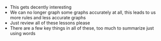 - This gets decently interesting
- We can no longer graph some graphs accurately at all, this leads to us more rules and less accurate graphs
- Just review all of these lessons please
- There are a few key things in all of these, too much to summarize just using words